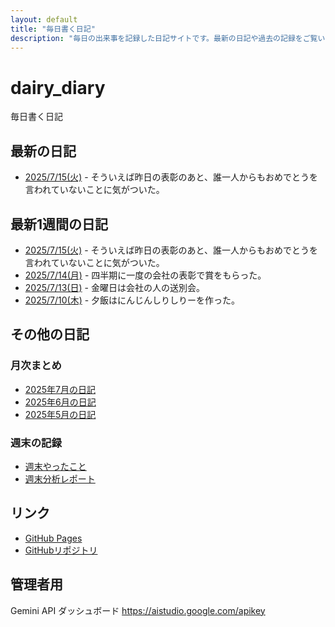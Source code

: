 ```yaml
---
layout: default
title: "毎日書く日記"
description: "毎日の出来事を記録した日記サイトです。最新の日記や過去の記録をご覧いただけます。"
---
```


# dairy_diary

毎日書く日記

## 最新の日記

- [2025/7/15(火)](diary/2025/07/20250715.md) - そういえば昨日の表彰のあと、誰一人からもおめでとうを言われていないことに気がついた。

## 最新1週間の日記

- [2025/7/15(火)](diary/2025/07/20250715.md) - そういえば昨日の表彰のあと、誰一人からもおめでとうを言われていないことに気がついた。
- [2025/7/14(月)](diary/2025/07/20250714.md) - 四半期に一度の会社の表彰で賞をもらった。
- [2025/7/13(日)](diary/2025/07/20250713.md) - 金曜日は会社の人の送別会。
- [2025/7/10(木)](diary/2025/07/20250710.md) - 夕飯はにんじんしりしりーを作った。

## その他の日記

### 月次まとめ

- [2025年7月の日記](diary/2025/monthly/202507.md)
- [2025年6月の日記](diary/2025/monthly/202506.md)
- [2025年5月の日記](diary/2025/monthly/202505.md)

### 週末の記録

- [週末やったこと](diary/2025/weekend/weekend_diary.md)
- [週末分析レポート](diary/2025/weekend/analysis_report.md)

## リンク

- [GitHub Pages](https://hika-pan.github.io/daily_diary/)
- [GitHubリポジトリ](https://github.com/hika-pan/daily_diary)

## 管理者用

Gemini API ダッシュボード <https://aistudio.google.com/apikey>
